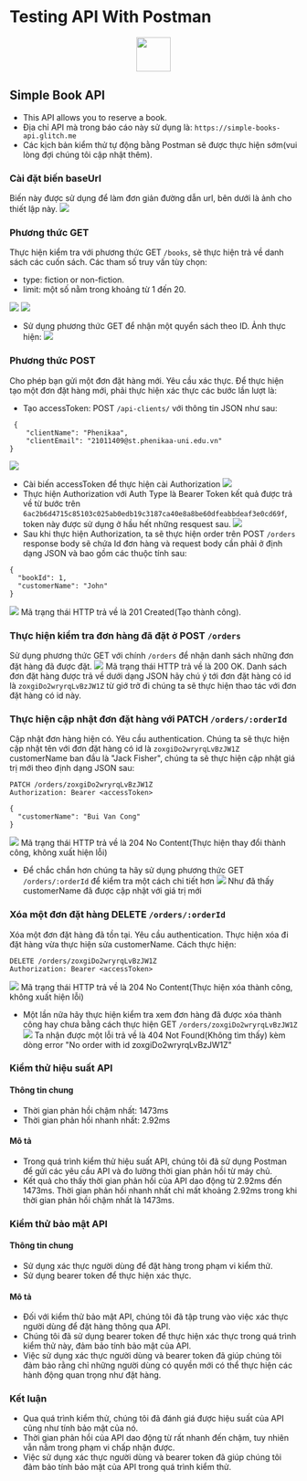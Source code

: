<h1>Testing API With Postman</h1>
<p align="center">
  <a href="https://www.postman.com/">
    <img style="width: 60px;height: 60px;" src="https://www.svgrepo.com/show/354202/postman-icon.svg" />
  </a>
</p>

## Simple Book API 
- This API allows you to reserve a book.
- Địa chỉ API mà trong báo cáo này sử dụng là: `https://simple-books-api.glitch.me`
- Các kịch bản kiểm thử tự động bằng Postman sẽ được thực hiện sớm(vui lòng đợi chúng tôi cập nhật thêm).
### Cài đặt biến baseUrl 
Biến này được sử dụng để làm đơn giản đường dẫn url, bên dưới là ảnh cho thiết lập này.
![](./img/setVariableUrl.JPG)
### Phương thức GET

Thực hiện kiểm tra với phương thức GET `/books`, sẽ thực hiện trả về danh sách các cuốn sách. Các tham số truy vấn tùy chọn:
- type: fiction or non-fiction.
- limit: một số nằm trong khoảng từ 1 đến 20.

![](./img/getListOfBooks.JPG)
![](./img/getBookWithParameter.JPG)
  
- Sử dụng phương thức GET để nhận một quyển sách theo ID. Ảnh thực hiện:
![](./img/getSingleBook.JPG)

### Phương thức POST
Cho phép bạn gửi một đơn đặt hàng mới. Yêu cầu xác thực.
Để thực hiện tạo một đơn đặt hàng mới, phải thực hiện xác thực các bước lần lượt là:
- Tạo accessToken: POST `/api-clients/` với thông tin JSON như sau: 
```
 {
    "clientName": "Phenikaa",
    "clientEmail": "21011409@st.phenikaa-uni.edu.vn"
}
 ```
![](./img/accessToken.JPG)
- Cài biến accessToken để thực hiện cài Authorization
![](./img/setVariableAccessToken.JPG)
- Thực hiện Authorization với Auth Type là Bearer Token kết quả được trả về từ bước trên `6ac2b6d4715c85103c025ab0edb19c3187ca40e8a8be60dfeabbdeaf3e0cd69f`, token này được sử dụng ở hầu hết những resquest sau.
![](./img/Authorization.JPG)
- Sau khi thực hiện Authorization, ta sẽ thực hiện order trên POST `/orders` response body sẽ chứa Id đơn hàng và request body cần phải ở định dạng JSON và bao gồm các thuộc tính sau:
```
{
  "bookId": 1,
  "customerName": "John"
}
``` 
![](./img/orderBookWithBearToken.JPG)
Mã trạng thái HTTP trả về là 201 Created(Tạo thành công).
### Thực hiện kiểm tra đơn hàng đã đặt ở POST `/orders`
Sử dụng phương thức GET với chính `/orders` để nhận danh sách những đơn đặt hàng đã được đặt.
![](./img/getAllBookOrders.JPG)
Mã trạng thái HTTP trả về là 200 OK. Danh sách đơn đặt hàng được trả về dưới dạng JSON hãy chú ý tới đơn đặt hàng có id là `zoxgiDo2wryrqLvBzJW1Z` từ giớ trở đi chúng ta sẽ thực hiện thao tác với đơn đặt hàng có id này.
### Thực hiện cập nhật đơn đặt hàng với PATCH `/orders/:orderId`
Cập nhật đơn hàng hiện có. Yêu cầu authentication.
Chúng ta sẽ thực hiện cập nhật tên với đơn đặt hàng có id là `zoxgiDo2wryrqLvBzJW1Z` customerName ban đầu là "Jack Fisher", chúng ta sẽ thực hiện cập nhật giá trị mới theo định dạng JSON sau:
```
PATCH /orders/zoxgiDo2wryrqLvBzJW1Z
Authorization: Bearer <accessToken>

{
  "customerName": "Bui Van Cong"
}
```
![](./img/updateAnOrder.JPG)
Mã trạng thái HTTP trả về là 204 No Content(Thực hiện thay đổi thành công, không xuất hiện lỗi)
- Để chắc chắn hơn chúng ta hãy sử dụng phương thức GET `/orders/:orderId` để kiểm tra một cách chi tiết hơn
![](./img/orderAfterUpdate.JPG)
Như đã thấy customerName đã được cập nhật với giá trị mới
### Xóa một đơn đặt hàng DELETE `/orders/:orderId`
Xóa một đơn đặt hàng đã tồn tại. Yêu cầu authentication.
Thực hiện xóa đi đặt hàng vừa thực hiện sửa customerName. Cách thực hiện: 
```
DELETE /orders/zoxgiDo2wryrqLvBzJW1Z
Authorization: Bearer <accessToken>
```
![](./img/deleteOrder.JPG)
Mã trạng thái HTTP trả về là 204 No Content(Thực hiện xóa thành công, không xuất hiện lỗi)
- Một lần nữa hãy thực hiện kiểm tra xem đơn hàng đã được xóa thành công hay chưa bằng cách thực hiện GET `/orders/zoxgiDo2wryrqLvBzJW1Z`
![](./img/orderIsDeleted.JPG)
Ta nhận được một lỗi trả về là 404 Not Found(Không tìm thấy) kèm dòng error "No order with id zoxgiDo2wryrqLvBzJW1Z"

### Kiểm thử hiệu suất API

#### Thông tin chung
- Thời gian phản hồi chậm nhất: 1473ms
- Thời gian phản hồi nhanh nhất: 2.92ms

#### Mô tả
- Trong quá trình kiểm thử hiệu suất API, chúng tôi đã sử dụng Postman để gửi các yêu cầu API và đo lường thời gian phản hồi từ máy chủ.
- Kết quả cho thấy thời gian phản hồi của API dao động từ 2.92ms đến 1473ms. Thời gian phản hồi nhanh nhất chỉ mất khoảng 2.92ms trong khi thời gian phản hồi chậm nhất là 1473ms.

### Kiểm thử bảo mật API

#### Thông tin chung
- Sử dụng xác thực người dùng để đặt hàng trong phạm vi kiểm thử.
- Sử dụng bearer token để thực hiện xác thực.

#### Mô tả
- Đối với kiểm thử bảo mật API, chúng tôi đã tập trung vào việc xác thực người dùng để đặt hàng thông qua API.
- Chúng tôi đã sử dụng bearer token để thực hiện xác thực trong quá trình kiểm thử này, đảm bảo tính bảo mật của API.
- Việc sử dụng xác thực người dùng và bearer token đã giúp chúng tôi đảm bảo rằng chỉ những người dùng có quyền mới có thể thực hiện các hành động quan trọng như đặt hàng.

### Kết luận
- Qua quá trình kiểm thử, chúng tôi đã đánh giá được hiệu suất của API cũng như tính bảo mật của nó.
- Thời gian phản hồi của API dao động từ rất nhanh đến chậm, tuy nhiên vẫn nằm trong phạm vi chấp nhận được.
- Việc sử dụng xác thực người dùng và bearer token đã giúp chúng tôi đảm bảo tính bảo mật của API trong quá trình kiểm thử.
